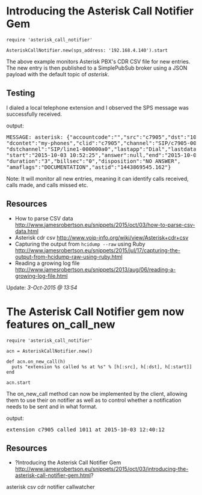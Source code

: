# Introducing the Asterisk Call Notifier Gem

    require 'asterisk_call_notifier'

    AsteriskCallNotifier.new(sps_address: '192.168.4.140').start

The above example monitors Asterisk PBX's CDR CSV file for new entries. The new entry is then published to a SimplePubSub broker using a JSON payload with the default topic of *asterisk*.

## Testing

I dialed a local telephone extension and I observed the SPS message was successfully received.

output:

<pre>MESSAGE: asterisk: {"accountcode":"","src":"c7905","dst":"1011",
"dcontet":"my-phones","clid":"c7905","channel":"SIP/c7905-0000009f",
"dstchannel":"SIP/line1-000000a0","lastapp":"Dial","lastdata":"SIP/line1,20",
"start":"2015-10-03 10:52:25","answer":null,"end":"2015-10-03 10:52:28",
"duration":"3","billsec":"0","disposition":"NO ANSWER",
"amaflags":"DOCUMENTATION","astid":"1443869545.162"}
</pre>

Note: It will monitor all new entries, meaning it can identify calls received, calls made, and calls missed etc.

## Resources

* How to parse CSV data http://www.jamesrobertson.eu/snippets/2015/oct/03/how-to-parse-csv-data.html
* Asterisk cdr csv http://www.voip-info.org/wiki/view/Asterisk+cdr+csv
* Capturing the output from `hcidump --raw` using Ruby http://www.jamesrobertson.eu/snippets/2015/jul/17/capturing-the-output-from-hcidump-raw-using-ruby.html
* Reading a growing log file http://www.jamesrobertson.eu/snippets/2013/aug/06/reading-a-growing-log-file.html

Update: *3-Oct-2015 @ 13:54*

# The Asterisk Call Notifier gem now features on_call_new

    require 'asterisk_call_notifier'

    acn = AsteriskCallNotifier.new()

    def acn.on_new_call(h)
      puts "extension %s called %s at %s" % [h[:src], h[:dst], h[:start]]
    end

    acn.start

The on_new_call method can now be implemented by the client, allowing them to use their on notifier as well as to control whether a notification needs to be sent and in what format.

output:

<pre>extension c7905 called 1011 at 2015-10-03 12:40:12</pre>

## Resources

* ?Introducing the Asterisk Call Notifier Gem http://www.jamesrobertson.eu/snippets/2015/oct/03/introducing-the-asterisk-call-notifier-gem.html?

asterisk csv cdr notifier callwatcher
